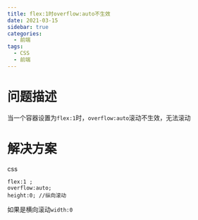```yaml
---
title: flex:1时overflow:auto不生效
date: 2021-03-15
sidebar: true
categories:
  - 前端
tags:
  - CSS
  - 前端
---
```


# 问题描述
当一个容器设置为```flex:1```时，```overflow:auto```滚动不生效，无法滚动

# 解决方案
css
```
flex:1 ;
overflow:auto;
height:0; //纵向滚动
```
如果是横向滚动```width:0```

